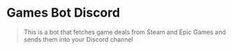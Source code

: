 # Games Bot Discord

> This is a bot that fetches game deals from Steam and Epic Games and sends them into your Discord channel